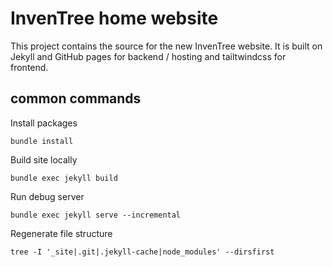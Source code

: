 # InvenTree home website
This project contains the source for the new InvenTree website.
It is built on Jekyll and GitHub pages for backend / hosting and tailtwindcss for frontend.

## common commands
Install packages
```
bundle install
```

Build site locally
```
bundle exec jekyll build
```

Run debug server
```
bundle exec jekyll serve --incremental
```

Regenerate file structure
```
tree -I '_site|.git|.jekyll-cache|node_modules' --dirsfirst
```

